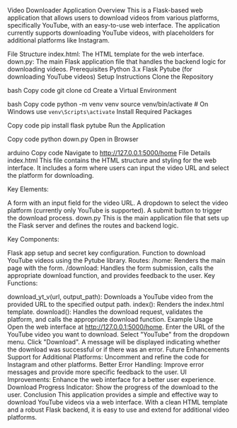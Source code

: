 Video Downloader Application
Overview
This is a Flask-based web application that allows users to download videos from various platforms, specifically YouTube, with an easy-to-use web interface. The application currently supports downloading YouTube videos, with placeholders for additional platforms like Instagram.

File Structure
index.html: The HTML template for the web interface.
down.py: The main Flask application file that handles the backend logic for downloading videos.
Prerequisites
Python 3.x
Flask
Pytube (for downloading YouTube videos)
Setup Instructions
Clone the Repository

bash
Copy code
git clone <repository-url>
cd <repository-directory>
Create a Virtual Environment

bash
Copy code
python -m venv venv
source venv/bin/activate   # On Windows use `venv\Scripts\activate`
Install Required Packages

Copy code
pip install flask pytube
Run the Application

Copy code
python down.py
Open in Browser

arduino
Copy code
Navigate to http://127.0.0.1:5000/home
File Details
index.html
This file contains the HTML structure and styling for the web interface. It includes a form where users can input the video URL and select the platform for downloading.

Key Elements:

A form with an input field for the video URL.
A dropdown to select the video platform (currently only YouTube is supported).
A submit button to trigger the download process.
down.py
This is the main application file that sets up the Flask server and defines the routes and backend logic.

Key Components:

Flask app setup and secret key configuration.
Function to download YouTube videos using the Pytube library.
Routes:
/home: Renders the main page with the form.
/download: Handles the form submission, calls the appropriate download function, and provides feedback to the user.
Key Functions:

download_yt_v(url, output_path): Downloads a YouTube video from the provided URL to the specified output path.
index(): Renders the index.html template.
download(): Handles the download request, validates the platform, and calls the appropriate download function.
Example Usage
Open the web interface at http://127.0.0.1:5000/home.
Enter the URL of the YouTube video you want to download.
Select "YouTube" from the dropdown menu.
Click "Download".
A message will be displayed indicating whether the download was successful or if there was an error.
Future Enhancements
Support for Additional Platforms: Uncomment and refine the code for Instagram and other platforms.
Better Error Handling: Improve error messages and provide more specific feedback to the user.
UI Improvements: Enhance the web interface for a better user experience.
Download Progress Indicator: Show the progress of the download to the user.
Conclusion
This application provides a simple and effective way to download YouTube videos via a web interface. With a clean HTML template and a robust Flask backend, it is easy to use and extend for additional video platforms.





